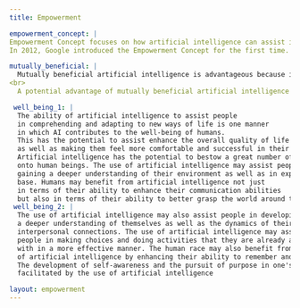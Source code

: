 ```yaml
---
title: Empowerment

empowerment_concept: |
Empowerment Concept focuses on how artificial intelligence can assist individuals in becoming more powerful. This term is frequently used to explain how   AI can assist individuals in becoming more self-sufficient and productive. The objective of the Empowerment Concept is to make it simpler for people to     become power players in their life and to enhance their potential to influence the world around them.
In 2012, Google introduced the Empowerment Concept for the first time. The purpose of the concept is to make it simpler for people to have greater         control over their life and to enhance their ability to get their way in the world. The notion can be utilized to assist individuals become more           influential in their personal lives, to boost their ability to complete tasks, and to raise their influence in the community.

mutually_beneficial: |
  Mutually beneficial artificial intelligence is advantageous because it fosters cooperation between humans and artificial intelligence. Together, they     can work to better the world for everyone's benefit. Artificial intelligence can assist us in making better decisions and in comprehending information.   It can help us discover innovative ways to enhance the quality of life for all individuals.
<br>
  A potential advantage of mutually beneficial artificial intelligence is that it could assist individuals in automating their life, enabling them to       complete more work without losing focus. Additionally, mutually beneficial artificial intelligence could be employed to increase the productivity of     persons completing work with it, resulting in enhanced performance.

 well_being_1: |
  The ability of artificial intelligence to assist people 
  in comprehending and adapting to new ways of life is one manner 
  in which AI contributes to the well-being of humans. 
  This has the potential to assist enhance the overall quality of life for people, 
  as well as making them feel more comfortable and successful in their lives. 
  Artificial intelligence has the potential to bestow a great number of advantages 
  onto human beings. The use of artificial intelligence may assist people in
  gaining a deeper understanding of their environment as well as in expanding their knowledge 
  base. Humans may benefit from artificial intelligence not just 
  in terms of their ability to enhance their communication abilities
  but also in terms of their ability to better grasp the world around them.
 well_being_2: |
  The use of artificial intelligence may also assist people in developing 
  a deeper understanding of themselves as well as the dynamics of their 
  interpersonal connections. The use of artificial intelligence may assist 
  people in making choices and doing activities that they are already acquainted 
  with in a more effective manner. The human race may also benefit from the use 
  of artificial intelligence by enhancing their ability to remember and comprehend information. 
  The development of self-awareness and the pursuit of purpose in one's life may both be 
  facilitated by the use of artificial intelligence

layout: empowerment
---
```

